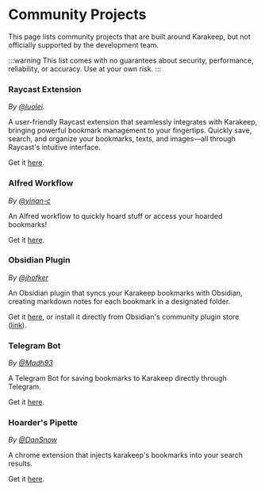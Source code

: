 # Community Projects

This page lists community projects that are built around Karakeep, but not officially supported by the development team.

:::warning
This list comes with no guarantees about security, performance, reliability, or accuracy. Use at your own risk.
:::

### Raycast Extension

_By [@luolei](https://github.com/foru17)._

A user-friendly Raycast extension that seamlessly integrates with Karakeep, bringing powerful bookmark management to your fingertips. Quickly save, search, and organize your bookmarks, texts, and images—all through Raycast's intuitive interface.

Get it [here](https://www.raycast.com/luolei/hoarder).

### Alfred Workflow

_By [@yinan-c](https://github.com/yinan-c)_

An Alfred workflow to quickly hoard stuff or access your hoarded bookmarks!

Get it [here](https://www.alfredforum.com/topic/22528-hoarder-workflow-for-self-hosted-bookmark-management/).

### Obsidian Plugin

_By [@jhofker](https://github.com/jhofker)_

An Obsidian plugin that syncs your Karakeep bookmarks with Obsidian, creating markdown notes for each bookmark in a designated folder.

Get it [here](https://github.com/jhofker/obsidian-hoarder/), or install it directly from Obsidian's community plugin store ([link](https://obsidian.md/plugins?id=hoarder-sync)).

### Telegram Bot

_By [@Madh93](https://github.com/Madh93)_

A Telegram Bot for saving bookmarks to Karakeep directly through Telegram.

Get it [here](https://github.com/Madh93/karakeepbot).

### Hoarder's Pipette

_By [@DanSnow](https://github.com/DanSnow)_

A chrome extension that injects karakeep's bookmarks into your search results.

Get it [here](https://dansnow.github.io/hoarder-pipette/guides/installation/).
